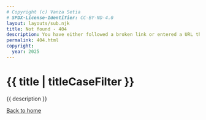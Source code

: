 ```yaml
---
# Copyright (c) Vanza Setia
# SPDX-License-Identifier: CC-BY-ND-4.0
layout: layouts/sub.njk
title: Not found - 404
description: You have either followed a broken link or entered a URL that does not exist.
permalink: 404.html
copyright:
  year: 2025
---
```


# {{ title | titleCaseFilter }}

{{ description }}

[Back to home](/)
